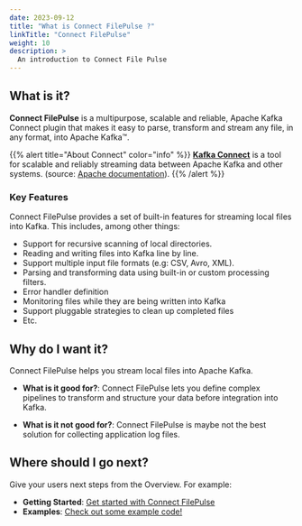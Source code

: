 ```yaml
---
date: 2023-09-12
title: "What is Connect FilePulse ?"
linkTitle: "Connect FilePulse"
weight: 10
description: >
  An introduction to Connect File Pulse
---
```


## What is it?

**Connect FilePulse** is a multipurpose, scalable and reliable, Apache Kafka Connect plugin that makes it easy to parse, transform and stream any file, in any format, into Apache Kafka™.

{{% alert title="About Connect" color="info" %}}
**[Kafka Connect](https://kafka.apache.org/documentation/#connect)** is a tool for scalable and reliably streaming data between Apache Kafka and other systems. (source: [Apache documentation](https://kafka.apache.org/documentation/#connect)).
{{% /alert %}}

### Key Features

Connect FilePulse provides a set of built-in features for streaming local files into Kafka. This includes, among other things:

* Support for recursive scanning of local directories.
* Reading and writing files into Kafka line by line.
* Support multiple input file formats (e.g: CSV, Avro, XML).
* Parsing and transforming data using built-in or custom processing filters.
* Error handler definition
* Monitoring files while they are being written into Kafka
* Support pluggable strategies to clean up completed files
* Etc.


## Why do I want it?

Connect FilePulse helps you stream local files into Apache Kafka.

* **What is it good for?**: Connect FilePulse lets you define complex pipelines to transform and structure your data before integration into Kafka.

* **What is it not good for?**: Connect FilePulse is maybe not the best solution for collecting application log files.

## Where should I go next?

Give your users next steps from the Overview. For example:

* **Getting Started**: [Get started with Connect FilePulse](/kafka-connect-file-pulse/docs/getting-started/)
* **Examples**: [Check out some example code!](/kafka-connect-file-pulse/docs/examples/)





